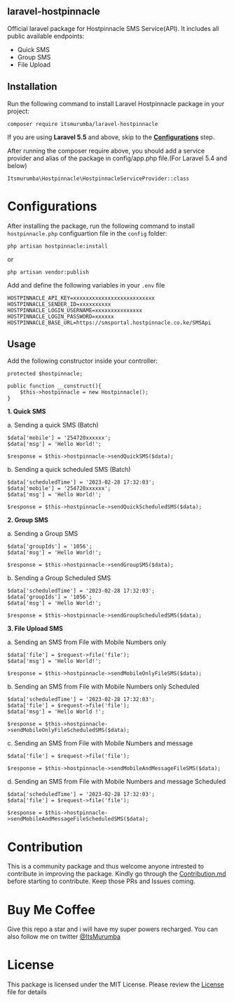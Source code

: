 ## laravel-hostpinnacle
Official laravel package for Hostpinnacle SMS Service(API). It includes all public available endpoints:
* Quick SMS
* Group SMS
* File Upload

## Installation

Run the following command to install Laravel Hostpinnacle package in your project:

````
composer require itsmurumba/laravel-hostpinnacle
````

If you are using **Laravel 5.5** and above, skip to the [**Configurations**](https://github.com/ItsMurumba/laravel-hostpinnacle#configurations) step.

After running the composer require above, you should add a service provider and alias of the package in config/app.php file.(For Laravel 5.4 and below)

````
Itsmurumba\Hostpinnacle\HostpinnacleServiceProvider::class
````

# Configurations

After installing the package, run the following command to install `hostpinnacle.php` configuartion file in the `config` folder:

````
php artisan hostpinnacle:install
````

or 
````
php artisan vendor:publish
````

Add and define the following variables in your `.env` file

````
HOSTPINNACLE_API_KEY=xxxxxxxxxxxxxxxxxxxxxxxxxx
HOSTPINNACLE_SENDER_ID=xxxxxxxxxx
HOSTPINNACLE_LOGIN_USERNAME=xxxxxxxxxxxxxxx
HOSTPINNACLE_LOGIN_PASSWORD=xxxxxx
HOSTPINNACLE_BASE_URL=https://smsportal.hostpinnacle.co.ke/SMSApi
````

## Usage
Add the following constructor inside your controller:
`````
protected $hostpinnacle;

public function __construct(){
    $this->hostpinnacle = new Hostpinnacle();
}
`````
**1. Quick SMS**

a. Sending a quick SMS (Batch)
````
$data['mobile'] = '254720xxxxxx';
$data['msg'] = 'Hello World!';

$response = $this->hostpinnacle->sendQuickSMS($data);
````

b. Sending a quick scheduled SMS (Batch)
````
$data['scheduledTime'] = '2023-02-28 17:32:03';
$data['mobile'] = '254720xxxxxx';
$data['msg'] = 'Hello World!';

$response = $this->hostpinnacle->sendQuickScheduledSMS($data);
````

**2. Group SMS**

a. Sending a Group SMS
````
$data['groupIds'] = '1056';
$data['msg'] = 'Hello World!';

$response = $this->hostpinnacle->sendGroupSMS($data);
````

b. Sending a Group Scheduled SMS
````
$data['scheduledTime'] = '2023-02-28 17:32:03';
$data['groupIds'] = '1056';
$data['msg'] = 'Hello World!';

$response = $this->hostpinnacle->sendGroupScheduledSMS($data);
````
**3. File Upload SMS**

a. Sending an SMS from File with Mobile Numbers only
````
$data['file'] = $request->file('file');
$data['msg'] = 'Hello World!';

$response = $this->hostpinnacle->sendMobileOnlyFileSMS($data);
````

b. Sending an SMS from File with Mobile Numbers only Scheduled
````
$data['scheduledTime'] = '2023-02-28 17:32:03';
$data['file'] = $request->file('file');
$data['msg'] = 'Hello World !';

$response = $this->hostpinnacle->sendMobileOnlyFileScheduledSMS($data);
````
c. Sending an SMS from File with Mobile Numbers and message
````
$data['file'] = $request->file('file');

$response = $this->hostpinnacle->sendMobileAndMessageFileSMS($data);
````

d. Sending an SMS from File with Mobile Numbers and message Scheduled
````
$data['scheduledTime'] = '2023-02-28 17:32:03';
$data['file'] = $request->file('file');

$response = $this->hostpinnacle->sendMobileAndMessageFileScheduledSMS($data);
````

# Contribution
This is a community package and thus welcome anyone intrested to contribute in improving the package. Kindly go through the [Contribution.md](Contribution.md) before starting to contribute. Keep those PRs and Issues coming.

# Buy Me Coffee
Give this repo a star and i will have my super powers recharged. You can also follow me on twitter [@ItsMurumba](https://twitter.com/ItsMurumba)

# License
This package is licensed under the MIT License. Please review the [License](LICENSE.md) file for details
